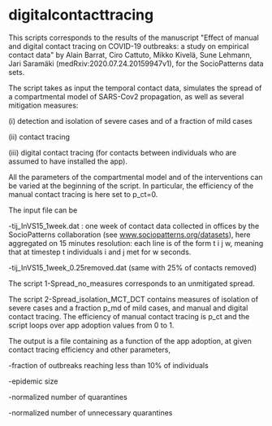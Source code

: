# digitalcontacttracing
This scripts corresponds to the results of the manuscript "Effect of manual and digital contact tracing on COVID-19 outbreaks: a 
study on empirical contact data" by Alain Barrat, Ciro Cattuto, Mikko Kivelä, Sune Lehmann, Jari Saramäki
(medRxiv:2020.07.24.20159947v1), for the SocioPatterns data sets.

The script takes as input the temporal contact data, simulates the spread of a compartmental model of SARS-Cov2 propagation, as well as several 
mitigation measures: 

(i) detection and isolation of severe cases and of a fraction of mild cases

(ii) contact tracing

(iii) digital contact tracing (for contacts between individuals who are assumed to have installed the app).

All the parameters of the compartmental model and of the interventions can be varied at the beginning of the script. In particular, the efficiency of the manual contact tracing is here set to p_ct=0.

The input file can be 

-tij_InVS15_1week.dat : one week of contact data collected in offices by the SocioPatterns collaboration (see www.sociopatterns.org/datasets), here aggregated on 15 minutes resolution: each line is of the form t i j w, meaning that at timestep t individuals i and j met for w seconds. 

-tij_InVS15_1week_0.25removed.dat (same with 25% of contacts removed)

The script 1-Spread_no_measures corresponds to an unmitigated spread.

The script 2-Spread_isolation_MCT_DCT contains measures of isolation of severe cases and a fraction p_md of mild cases, and manual and digital contact tracing. The efficiency of manual contact tracing is p_ct and the script loops over app adoption values from 0 to 1.

The output is a file containing as a function of the app adoption, at given contact tracing efficiency and other parameters,

-fraction of outbreaks reaching less than 10% of individuals

-epidemic size

-normalized number of quarantines

-normalized number of unnecessary quarantines
